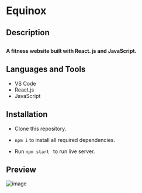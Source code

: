 # Equinox

<h2>Description<br><h2>  <h4>A fitness website built with React. js and JavaScript.<h4>
  
<h2 align="left">Languages and Tools</h2>

- VS Code
- React.js
- JavaScript

<h2 align="left">Installation</h2>

  * Clone this repository.
   
  * ```npm i``` to install all required dependencies.
   
  * Run ```npm start ``` to run live server.
  
  ## Preview
  
![image](https://user-images.githubusercontent.com/84366215/194625840-04c7609a-4d1f-43a7-af85-4b5826fb9665.png)
